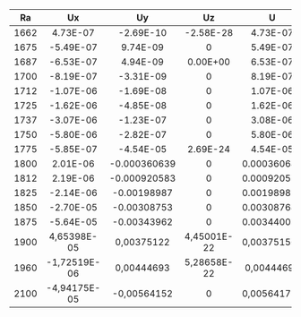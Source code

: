 | Ra   | Ux        | Uy           | Uz        | U           | Uxmax       | Uxmin        | Uymax       | Uymin        |
|:----:|:---------:|:------------:|:---------:|:-----------:|:-----------:|:------------:|:-----------:|:------------:|
| 1662 | 4.73E-07  | -2.69E-10    | -2.58E-28 | 4.73E-07    | 4.73E-07    | -4.73E-07    | 4.72E-07    | -4.42E-07    |
| 1675 | -5.49E-07 | 9.74E-09     | 0         | 5.49E-07    | 5.48E-07    | -5.49E-07    | 5.49E-07    | -5.22E-07    |
| 1687 | -6.53E-07 | 4.94E-09     | 0.00E+00  | 6.53E-07    | 6.52E-07    | -6.53E-07    | 6.46E-07    | -6.29E-07    |
| 1700 | -8.19E-07 | -3.31E-09    | 0         | 8.19E-07    | 8.19E-07    | -8.19E-07    | 8.04E-07    | -8.01E-07    |
| 1712 | -1.07E-06 | -1.69E-08    | 0         | 1.07E-06    | 1.07E-06    | -1.07E-06    | 1.05E-06    | -1.06E-06    |
| 1725 | -1.62E-06 | -4.85E-08    | 0         | 1.62E-06    | 1.61E-06    | -1.62E-06    | 1.57E-06    | -1.61E-06    |
| 1737 | -3.07E-06 | -1.23E-07    | 0         | 3.08E-06    | 3.07E-06    | -3.07E-06    | 3.00E-06    | -3.07E-06    |
| 1750 | -5.80E-06 | -2.82E-07    | 0         | 5.80E-06    | 5.79E-06    | -5.80E-06    | 5.74E-06    | -5.71E-06    |
| 1775 | -5.85E-07 | -4.54E-05    | 2.69E-24  | 4.54E-05    | 4.43E-05    | -4.43E-05    | 4.34E-05    | -4.54E-05    |
| 1800 | 2.01E-06  | -0.000360639 | 0         | 0.000360645 | 0.000351712 | -0.000351536 | 0.000345999 | -0.000360639 |
| 1812 | 2.19E-06  | -0.000920583 | 0         | 0.000920586 | 0.000897697 | -0.000897047 | 0.000886241 | -0.000920583 |
| 1825 | -2.14E-06 | -0.00198987  | 0         | 0.001989871 | 0.00194324  | -0.00194128  | 0.00193394  | -0.00198987  |
| 1850 | -2.70E-05 | -0.00308753  | 0         | 0.003087648 | 0.00301954  | -0.00301631  | 0.00305029  | -0.00308753  |
| 1875 | -5.64E-05 | -0.00343962  | 0         | 0.003440082 | 0.0033557   | -0.00335124  | 0.00340983  | -0.00343962  |
| 1900 | 4,65398E-05  | 0,00375122  | 4,45001E-22 | 0,003751509 | 0,00365721 | -0,00365784  | 0,00375122 | -0,00374949 |
| 1960 | -1,72519E-06 | 0,00444693  | 5,28658E-22 | 0,00444693  | 0,00431306 | -0,000025703 | 0,00444693 | -0,00444635 |
| 2100 | -4,94175E-05 | -0,00564152 | 0           | 0,005641736 | 0,00543965 | -0,00543943  | 0,00563025 | -0,00564152 |
